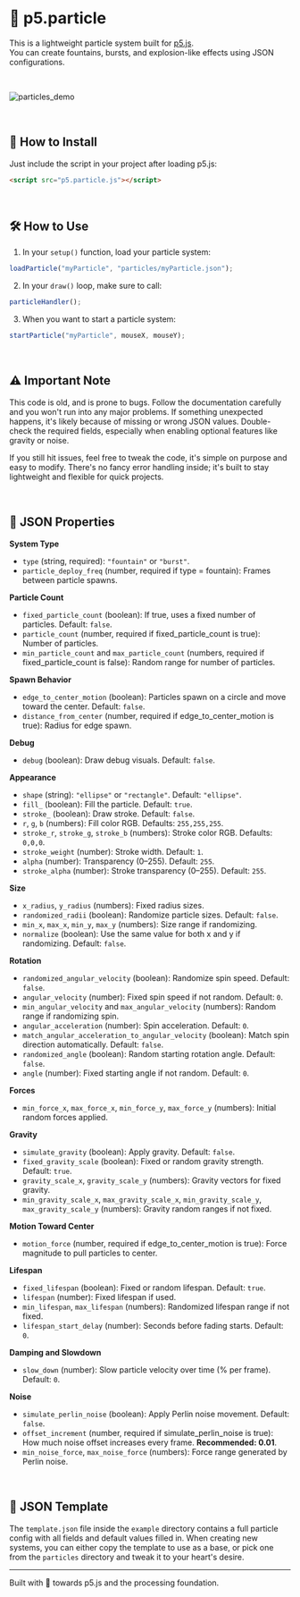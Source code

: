 # 🎇 p5.particle

This is a lightweight particle system built for [p5.js](https://p5js.org/).  
You can create fountains, bursts, and explosion-like effects using JSON configurations.

<br>

![particles_demo](https://media1.giphy.com/media/v1.Y2lkPTc5MGI3NjExMXN4NDYxem43dGc2dDJubnltYmliczV5aGZvN2luMnJmYjdmNXRmaiZlcD12MV9pbnRlcm5hbF9naWZfYnlfaWQmY3Q9Zw/L2abDzvo0l3994KFwO/giphy.gif)

<br>

## 🚀 How to Install

Just include the script in your project after loading p5.js:

```html
<script src="p5.particle.js"></script>
```

<br>

## 🛠️ How to Use

1. In your `setup()` function, load your particle system:

```javascript
loadParticle("myParticle", "particles/myParticle.json");
```

2. In your `draw()` loop, make sure to call:

```javascript
particleHandler();
```

3. When you want to start a particle system:

```javascript
startParticle("myParticle", mouseX, mouseY);
```

<br>

## ⚠️ Important Note

This code is old, and is prone to bugs.
Follow the documentation carefully and you won't run into any major problems.
If something unexpected happens, it's likely because of missing or wrong JSON values. Double-check the required fields, especially when enabling optional features like gravity or noise.

If you still hit issues, feel free to tweak the code, it's simple on purpose and easy to modify.
There's no fancy error handling inside; it's built to stay lightweight and flexible for quick projects.

<br>

## 📜 JSON Properties

**System Type**

- `type` (string, required): `"fountain"` or `"burst"`.
- `particle_deploy_freq` (number, required if type = fountain): Frames between particle spawns.

**Particle Count**

- `fixed_particle_count` (boolean): If true, uses a fixed number of particles. Default: `false`.
- `particle_count` (number, required if fixed_particle_count is true): Number of particles.
- `min_particle_count` and `max_particle_count` (numbers, required if fixed_particle_count is false): Random range for number of particles.

**Spawn Behavior**

- `edge_to_center_motion` (boolean): Particles spawn on a circle and move toward the center. Default: `false`.
- `distance_from_center` (number, required if edge_to_center_motion is true): Radius for edge spawn.

**Debug**

- `debug` (boolean): Draw debug visuals. Default: `false`.

**Appearance**

- `shape` (string): `"ellipse"` or `"rectangle"`. Default: `"ellipse"`.
- `fill_` (boolean): Fill the particle. Default: `true`.
- `stroke_` (boolean): Draw stroke. Default: `false`.
- `r`, `g`, `b` (numbers): Fill color RGB. Defaults: `255,255,255`.
- `stroke_r`, `stroke_g`, `stroke_b` (numbers): Stroke color RGB. Defaults: `0,0,0`.
- `stroke_weight` (number): Stroke width. Default: `1`.
- `alpha` (number): Transparency (0–255). Default: `255`.
- `stroke_alpha` (number): Stroke transparency (0–255). Default: `255`.

**Size**

- `x_radius`, `y_radius` (numbers): Fixed radius sizes.
- `randomized_radii` (boolean): Randomize particle sizes. Default: `false`.
- `min_x`, `max_x`, `min_y`, `max_y` (numbers): Size range if randomizing.
- `normalize` (boolean): Use the same value for both x and y if randomizing. Default: `false`.

**Rotation**

- `randomized_angular_velocity` (boolean): Randomize spin speed. Default: `false`.
- `angular_velocity` (number): Fixed spin speed if not random. Default: `0`.
- `min_angular_velocity` and `max_angular_velocity` (numbers): Random range if randomizing spin.
- `angular_acceleration` (number): Spin acceleration. Default: `0`.
- `match_angular_acceleration_to_angular_velocity` (boolean): Match spin direction automatically. Default: `false`.
- `randomized_angle` (boolean): Random starting rotation angle. Default: `false`.
- `angle` (number): Fixed starting angle if not random. Default: `0`.

**Forces**

- `min_force_x`, `max_force_x`, `min_force_y`, `max_force_y` (numbers): Initial random forces applied.

**Gravity**

- `simulate_gravity` (boolean): Apply gravity. Default: `false`.
- `fixed_gravity_scale` (boolean): Fixed or random gravity strength. Default: `true`.
- `gravity_scale_x`, `gravity_scale_y` (numbers): Gravity vectors for fixed gravity.
- `min_gravity_scale_x`, `max_gravity_scale_x`, `min_gravity_scale_y`, `max_gravity_scale_y` (numbers): Gravity random ranges if not fixed.

**Motion Toward Center**

- `motion_force` (number, required if edge_to_center_motion is true): Force magnitude to pull particles to center.

**Lifespan**

- `fixed_lifespan` (boolean): Fixed or random lifespan. Default: `true`.
- `lifespan` (number): Fixed lifespan if used.
- `min_lifespan`, `max_lifespan` (numbers): Randomized lifespan range if not fixed.
- `lifespan_start_delay` (number): Seconds before fading starts. Default: `0`.

**Damping and Slowdown**

- `slow_down` (number): Slow particle velocity over time (% per frame). Default: `0`.

**Noise**

- `simulate_perlin_noise` (boolean): Apply Perlin noise movement. Default: `false`.
- `offset_increment` (number, required if simulate_perlin_noise is true): How much noise offset increases every frame. **Recommended: 0.01**.
- `min_noise_force`, `max_noise_force` (numbers): Force range generated by Perlin noise.

<br>

## 📄 JSON Template

The `template.json` file inside the `example` directory contains a full particle config with all fields and default values filled in.
When creating new systems, you can either copy the template to use as a base, or pick one from the `particles` directory and tweak it to your heart's desire.

---

Built with 💓 towards p5.js and the processing foundation.
